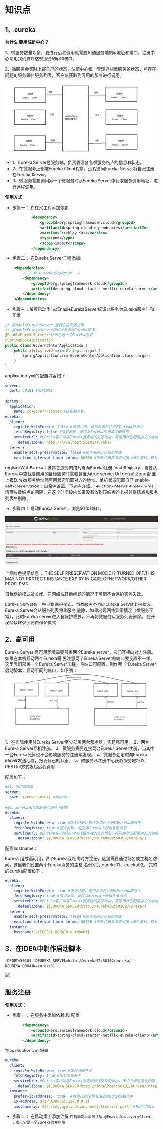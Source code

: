 # 知识点

## 1、eureka

**为什么 要用注册中心？**

1、微服务数量众多，要进行远程调用就需要知道服务端的ip地址和端口，注册中心帮助我们管理这些服务的ip和端口。

2、微服务会实时上报自己的状态，注册中心统一管理这些微服务的状态，将存在问题的服务踢出服务列表，客户端获取到可用的服务进行调用。

![](./img/eureka.png)

- 1、Eureka Server是服务端，负责管理各各微服务结点的信息和状态。
- 2、在微服务上部署Eureka Client程序，远程访问Eureka Server将自己注册在Eureka Server。
- 3、微服务需要调用另一个微服务时从Eureka Server中获取服务调用地址，进行远程调用。

**使用方式**
* 步骤一： 在在父工程添加依赖
```xml
            <dependency>
                <groupId>org.springframework.cloud</groupId>
                <artifactId>spring-cloud-dependencies</artifactId>
                <version>Finchley.SR1</version>
                <type>pom</type>
                <scope>import</scope>
            </dependency>
```
* 步骤二： 在Eureka Server工程添加:
```xml
    <dependencies>
        <!-- 导入Eureka服务的依赖 -->
        <dependency>
            <groupId>org.springframework.cloud</groupId>
            <artifactId>spring-cloud-starter-netflix-eureka-server</artifactId>
        </dependency>
    </dependencies>
```
* 步骤三：编写启动类( @EnableEurekaServer标识此服务为Eureka服务）和 配置
```java
// @EnableEurekaServer 需要在启动类上用
// @EnableEurekaServer标识此服务为Eureka服务
@EnableEurekaServer//标识这是一个Eureka服务
@SpringBootApplication
public class GovernCenterApplication {
    public static void main(String[] args) {
        SpringApplication.run(GovernCenterApplication.class, args);
    }
}
```
application.yml的配置内容如下：
```yaml
server:
  port: 50101 #服务端口

spring:
  application:
    name: xc‐govern‐center #指定服务名
eureka:
  client:
    registerWithEureka: false #服务注册，是否将自己注册到Eureka服务中
    fetchRegistry: false #服务发现，是否从Eureka中获取注册信息
    serviceUrl: #Eureka客户端与Eureka服务端的交互地址，高可用状态配置对方的地址，单机状态配置自己（如果不配置则默认本机8761端口）
      defaultZone: http://localhost:50101/eureka/
  server:
    enable‐self‐preservation: false #是否开启自我保护模式
    eviction‐interval‐timer‐in‐ms: 60000 #服务注册表清理间隔（单位毫秒，默认是60*1000)
```
registerWithEureka：被其它服务调用时需向Eureka注册
fetchRegistry：需要从Eureka中查找要调用的目标服务时需要设置为true
serviceUrl.defaultZone 配置上报Eureka服务地址高可用状态配置对方的地址，单机状态配置自己
enable-self-preservation：自保护设置，下边有介绍。
eviction-interval-timer-in-ms：清理失效结点的间隔，在这个时间段内如果没有收到该结点的上报则将结点从服务列表中剔除。

* 步骤四： 启动Eureka Server，浏览50101端口。

![](./img/start.png)

上图红色提示信息：
THE SELF PRESERVATION MODE IS TURNED OFF.THIS MAY NOT PROTECT INSTANCE EXPIRY IN CASE OFNETWORK/OTHER PROBLEMS.

自我保护模式被关闭。在网络或其他问题的情况下可能不会保护实例失效。

Eureka Server有一种自我保护模式，当微服务不再向Eureka Server上报状态，Eureka Server会从服务列表将此服务
删除，如果出现网络异常情况（微服务正常），此时Eureka server进入自保护模式，不再将微服务从服务列表删除。
在开发阶段建议关闭自保护模式

## 2、高可用
Eureka Server 高可用环境需要部署两个Eureka server，它们互相向对方注册。如果在本机启动两个Eureka需
要注意两个Eureka Server的端口要设置不一样，这里我们部署一个Eureka Server工程，将端口可配置，制作两
个Eureka Server启动脚本，启动不同的端口，如下图：
![](./img/001.png)

1、在实际使用时Eureka Server至少部署两台服务器，实现高可用。
2、两台Eureka Server互相注册。
3、微服务需要连接两台Eureka Server注册，当其中一台Eureka死掉也不会影响服务的注册与发现。
4、微服务会定时向Eureka server发送心跳，报告自己的状态。
5、微服务从注册中心获取服务地址以RESTful方式发起远程调用

配置如下：
```yaml
##1、端口可配置
server:
  port: ${PORT:50101} #服务端口

##2、Eureka服务端的交互地址可配置
eureka:
  client:
    registerWithEureka: true #服务注册，是否将自己注册到Eureka服务中
    fetchRegistry: true #服务发现，是否从Eureka中获取注册信息
    serviceUrl: #Eureka客户端与Eureka服务端的交互地址，高可用状态配置对方的地址，单机状态配置自己（如果不配置则默认本机8761端口）
      defaultZone: ${EUREKA_SERVER:http://eureka02:50102/eureka/}
```
配置hostname：

Eureka 组成高可用，两个Eureka互相向对方注册，这里需要通过域名或主机名访问，这里我们设置两个Eureka服务的主机
名分别为 eureka01、eureka02。
完整的eureka配置如下：

```yaml
eureka:
  client:
    registerWithEureka: true #服务注册，是否将自己注册到Eureka服务中
    fetchRegistry: true #服务发现，是否从Eureka中获取注册信息
    serviceUrl: #Eureka客户端与Eureka服务端的交互地址，高可用状态配置对方的地址，单机状态配置自己（如果不配置则默认本机8761端口）
      defaultZone: ${EUREKA_SERVER:http://eureka02:50102/eureka/}
  server:
    enable‐self‐preservation: false #是否开启自我保护模式
    eviction‐interval‐timer‐in‐ms: 60000 #服务注册表清理间隔（单位毫秒，默认是60*1000)
  instance:
    hostname: ${EUREKA_DOMAIN:eureka01}
```

## 3、在IDEA中制作启动脚本

`-DPORT=50101 -DEUREKA_SERVER=http://eureka02:50102/eureka/ -DEUREKA_DOHAIN=eureka01`

![](./img/2.png)

## 服务注册

**使用方式：**
* 步骤一： 在服务中添加依赖 和 配置
```xml
        <dependency>
            <groupId>org.springframework.cloud</groupId>
            <artifactId>spring-cloud-starter-netflix-eureka-client</artifactId>
        </dependency>
```
在application.yml配置
```yaml
eureka:
  client:
    registerWithEureka: true #服务注册开关
    fetchRegistry: true #服务发现开关
    serviceUrl: #Eureka客户端与Eureka服务端进行交互的地址，多个中间用逗号分隔
      defaultZone: ${EUREKA_SERVER:http://localhost:50101/eureka/,http://localhost:50102/eureka/}
  instance:
    prefer-ip-address:  true  #将自己的ip地址注册到Eureka服务中
    ip-address: ${IP_ADDRESS:127.0.0.1}
    instance-id: ${spring.application.name}:${server.port} #指定实例id
```

* 步骤二： 在启动类上添加注解
`在启动类上添加注解 @EnableDiscoveryClient ，表示它是一个Eureka的客户端`

